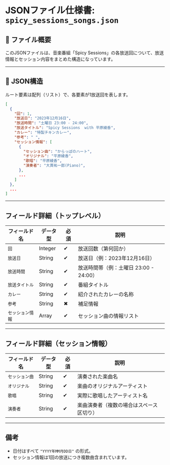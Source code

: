 # JSONファイル仕様書: `spicy_sessions_songs.json`

## 🔸 ファイル概要
このJSONファイルは、音楽番組「Spicy Sessions」の各放送回について、放送情報とセッション内容をまとめた構造になっています。

---

## 🔹 JSON構造
ルート要素は配列（リスト）で、各要素が1放送回を表します。

```json
[
  {
    "回": 1,
    "放送日": "2023年12月16日",
    "放送時間": "土曜日 23:00 - 24:00",
    "放送タイトル": "Spicy Sessions  with 平原綾香",
    "カレー": "特製チキンカレー",
    "参考": " ",
    "セッション情報": [
      {
        "セッション曲": "からっぽのハート",
        "オリジナル": "平原綾香",
        "歌唱": "平原綾香",
        "演奏者": "大貫祐一郎(Piano)",
      },
      ...
    ]
  },
  ...
]
```

---

## フィールド詳細（トップレベル）

| フィールド名       | データ型   | 必須 | 説明                             |
|--------------------|------------|------|----------------------------------|
| `回`               | Integer    | ✔    | 放送回数（第何回か）            |
| `放送日`           | String     | ✔    | 放送日（例：2023年12月16日）    |
| `放送時間`         | String     | ✔    | 放送時間帯（例：土曜日 23:00 - 24:00） |
| `放送タイトル`     | String     | ✔    | 番組タイトル                     |
| `カレー`           | String     | ✔    | 紹介されたカレーの名称           |
| `参考`             | String     | ✖    | 補足情報                         |
| `セッション情報`   | Array      | ✔    | セッション曲の情報リスト         |

---

## フィールド詳細（セッション情報）

| フィールド名     | データ型   | 必須 | 説明                                 |
|------------------|------------|------|--------------------------------------|
| `セッション曲`   | String     | ✔    | 演奏された楽曲名                     |
| `オリジナル`     | String     | ✔    | 楽曲のオリジナルアーティスト         |
| `歌唱`           | String     | ✔    | 実際に歌唱したアーティスト名         |
| `演奏者`         | String     | ✔    | 楽曲演奏者（複数の場合はスペース区切り） |


---

## 備考

- 日付はすべて `"YYYY年MM月DD日"` の形式。
- セッション情報は1回の放送につき複数曲含まれています。



